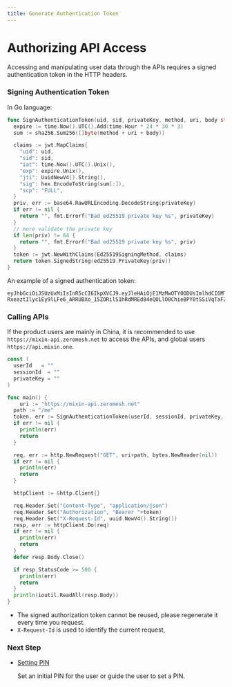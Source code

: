 ```yaml
---
title: Generate Authentication Token
---
```


# Authorizing API Access

Accessing and manipulating user data through the APIs requires a signed authentication token in the HTTP headers.

### Signing Authentication Token

In Go language:

```go
func SignAuthenticationToken(uid, sid, privateKey, method, uri, body string) (string, error) {
  expire := time.Now().UTC().Add(time.Hour * 24 * 30 * 3)
  sum := sha256.Sum256([]byte(method + uri + body))

  claims := jwt.MapClaims{
    "uid": uid,
    "sid": sid,
    "iat": time.Now().UTC().Unix(),
    "exp": expire.Unix(),
    "jti": UuidNewV4().String(),
    "sig": hex.EncodeToString(sum[:]),
    "scp": "FULL",
  }
  priv, err := base64.RawURLEncoding.DecodeString(privateKey)
  if err != nil {
    return "", fmt.Errorf("Bad ed25519 private key %s", privateKey)
  }
  // more validate the private key
  if len(priv) != 64 {
    return "", fmt.Errorf("Bad ed25519 private key %s", priv)
  }
  token := jwt.NewWithClaims(Ed25519SigningMethod, claims)
  return token.SignedString(ed25519.PrivateKey(priv))
}
```

An example of a signed  authentication token:

```
eyJhbGciOiJSUzUxMiIsInR5cCI6IkpXVCJ9.eyJleHAiOjE1MzMwOTY0ODUsImlhdCI6MTUyNTMyMDQ4NSwianRpIjoiMjU5NGFkNTctOWRhZC00MjRmLTg1OTUtYjE0NzI3ZTI0ZTYxIiwic2lkIjoiYzA5Y2YzMTMtN2RlZC00MjVkLWFkM2YtYTFjZTRjZmQ1ZTVlIiwic2lnIjoiODVkZDIzOGE5ODM0NzE3ZGMxM2QzODQ0ZjYzYTFmZWUxM2Q4MmQyZTZjMmVlNDRlYWM3Yzc5MGY1ZGIyNWY4OCIsInVpZCI6Ijg5ZTBiZGVlLWMzNTUtNDdmMi05NDVhLWJlNDhiZTg3NTYwNiJ9.PYg6Cx5grs0flJe862R3VLEWKyTZPcXOGYF9RouztgR_mi3kleIzJt4vCwUZI9F7QrHBFMtTc3_wG_ymnnjsmnm0pBdoON4I-RxeaztIlyc1Ey9lLFe6_ARRUBXo_15ZORilS1hRdMREd84eQOLlO0ChieBPY0tSSiVqTaFZt3Q
```

### Calling APIs

If the product users are mainly in China, it is recommended to use `https://mixin-api.zeromesh.net` to access the APIs, and global users `https://api.mixin.one`.

```go
const (
  userId   = ""
  sessionId  = ""
  privateKey = ""
)

func main() {
    uri := "https://mixin-api.zeromesh.net"
  path := "/me"
  token, err := SignAuthenticationToken(userId, sessionId, privateKey, "POST", path, "")
  if err != nil {
    println(err)
    return
  }

  req, err := http.NewRequest("GET", uri+path, bytes.NewReader(nil))
  if err != nil {
    println(err)
    return
  }

  httpClient := &http.Client{}

  req.Header.Set("Content-Type", "application/json")
  req.Header.Set("Authorization", "Bearer "+token)
  req.Header.Set("X-Request-Id", uuid.NewV4().String())
  resp, err := httpClient.Do(req)
  if err != nil {
    println(err)
    return
  }
  defer resp.Body.Close()

  if resp.StatusCode >= 500 {
    println(err)
    return
  }
  println(ioutil.ReadAll(resp.Body))
}

```

- The signed authorization token cannot be reused, please regenerate it every time you request.
- `X-Request-Id` is used to identify the current request,

### Next Step

- [Setting PIN](./pin)

  Set an initial PIN for the user or guide the user to set a PIN.